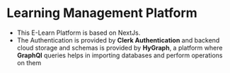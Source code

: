 # Learning Management Platform
* This E-Learn Platform is based on NextJs.
* The Authentication is provided by **Clerk Authentication** and backend cloud storage and schemas is provided by **HyGraph**, a platform where **GraphQl** queries helps in importing databases and perform operations on them
